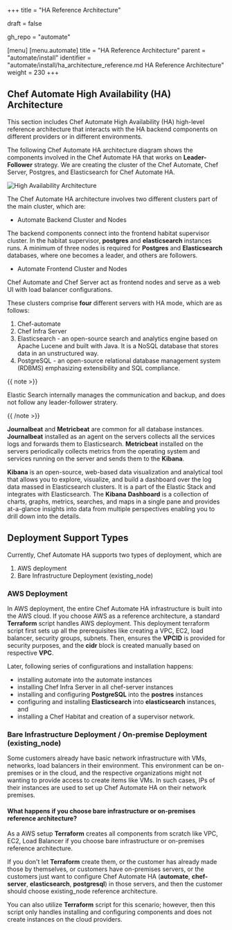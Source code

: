 +++
title = "HA Reference Architecture"

draft = false

gh_repo = "automate"

[menu]
  [menu.automate]
    title = "HA Reference Architecture"
    parent = "automate/install"
    identifier = "automate/install/ha_architecture_reference.md HA Reference Architecture"
    weight = 230
+++

## Chef Automate High Availability (HA) Architecture

This section includes Chef Automate High Availability (HA) high-level reference architecture that interacts with the HA backend components on different providers or in different environments.

The following Chef Automate HA architecture diagram shows the components involved in the Chef Automate HA that works on **Leader-Follower** strategy. We are creating the cluster of the Chef Automate, Chef Server, Postgres, and Elasticsearch for Chef Automate HA.

![High Availability Architecture](/images/automate/HA_Architecture.png)

The Chef Automate HA architecture involves two different clusters part of the main cluster, which are:

- Automate Backend Cluster and Nodes

The backend components connect into the frontend habitat supervisor cluster. In the habitat supervisor, **postgres** and **elasticsearch** instances runs. A minimum of three nodes is required for **Postgres** and **Elasticsearch** databases, where one becomes a leader, and others are followers.

- Automate Frontend Cluster and Nodes

Chef Automate and Chef Server act as frontend nodes and serve as a web UI with load balancer configurations.

These clusters comprise **four** different servers with HA mode, which are as follows:

1. Chef-automate
2. Chef Infra Server
3. Elasticsearch - an open-source search and analytics engine based on Apache Lucene and built with Java. It is a NoSQL database that stores data in an unstructured way.
4. PostgreSQL - an open-source relational database management system (RDBMS) emphasizing extensibility and SQL compliance.

{{ note >}}

Elastic Search internally manages the communication and backup, and  does not follow any leader-follower stratery.

{{ /note >}}

**Journalbeat** and **Metricbeat** are common for all database instances. **Journalbeat** installed as an agent on the servers collects all the services logs and forwards them to Elasticsearch. **Metricbeat** installed on the servers periodically collects metrics from the operating system and services running on the server and sends them to the **Kibana**.

**Kibana** is an open-source, web-based data visualization and analytical tool that allows you to explore, visualize, and build a dashboard over the log data massed in Elasticsearch clusters. It is a part of the Elastic Stack and integrates with Elasticsearch. The **Kibana** **Dashboard** is a collection of charts, graphs, metrics, searches, and maps in a single pane and provides at-a-glance insights into data from multiple perspectives enabling you to drill down into the details.

## Deployment Support Types

Currently, Chef Automate HA supports two types of deployment, which are

1. AWS deployment
2. Bare Infrastructure Deployment (existing_node)

### AWS Deployment

In AWS deployment, the entire Chef Automate HA infrastructure is built into the AWS cloud. If you choose AWS as a reference architecture, a standard **Terraform** script handles AWS deployment. This deployment terraform script first sets up all the prerequisites like creating a VPC, EC2, load balancer, security groups, subnets. Then, ensures the **VPCID** is provided for security purposes, and the **cidr** block is created manually based on respective **VPC**.

Later, following series of configurations and installation happens:

- installing automate into the automate instances
- installing Chef Infra Server in all chef-server instances
- installing and configuring **PostgreSQL** into the **postres** instances
- configuring and installing **Elasticsearch** into **elasticsearch** instances, and
- installing a Chef Habitat and creation of a supervisor network.

### Bare Infrastructure Deployment / On-premise Deployment (existing_node)

Some customers already have basic network infrastructure with VMs, networks, load balancers in their environment. This environment can be on-premises or in the cloud, and the respective organizations might not wanting to provide access to create items like VMs. In such cases, IPs of their instances are used to set up Chef Automate HA on their network premises.

#### What happens if you choose bare infrastructure or on-premises reference architecture?

As a AWS setup **Terraform** creates all components from scratch like VPC, EC2, Load Balancer if you choose bare infrastructure or on-premises reference architecture.

If you don't let **Terraform** create them, or the customer has already made those by themselves, or customers have on-premises servers, or the customers just want to configure Chef Automate HA (**automate**, **chef-server**, **elasticsearch**, **postgresql**) in those servers, and then the customer should choose existing_node reference architecture.

You can also utilize **Terraform** script for this scenario; however, then this script only handles installing and configuring components and does not create instances on the cloud providers.
